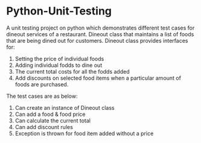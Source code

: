 # Python-Unit-Testing
A unit testing project on python which demonstrates different test cases for dineout services of a restaurant.
Dineout class that maintains a list of foods that are being dined out for customers.
Dineout class provides interfaces for:
  1) Setting the price of individual foods
  2) Adding individual fodds to dine out
  3) The current total costs for all the fodds added
  4) Add discounts on selected food items when a particular amount of foods are purchased.

The test cases are as below:
  1) Can create an instance of Dineout class
  2) Can add a food & food price
  3) Can calculate the current total
  4) Can add discount rules
  5) Exception is thrown for food item added without a price
